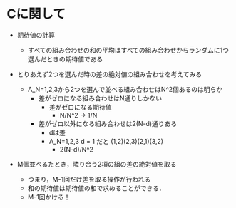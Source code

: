 # Cに関して

- 期待値の計算
    - すべての組み合わせの和の平均はすべての組み合わせからランダムに1つ選んだときの期待値である
- とりあえず2つを選んだ時の差の絶対値の組み合わせを考えてみる
    - A_N=1,2,3から2つを選んで並べる組み合わせはN^2個あるのは明らか
        - 差がゼロになる組み合わせはN通りしかない
            - 差がゼロになる期待値
                - N/N^2 -> 1/N
        - 差がゼロ以外になる組み合わせは2(N-d)通りある
            - dは差
            - A_N=1,2,3 d = 1 だと (1,2)(2,3)(2,1)(3,2)
                - 2(N-d)/N^2

- M個並べるたとき，隣り合う2項の組の差の絶対値を取る
    - つまり，M-1回だけ差を取る操作が行われる
    - 和の期待値は期待値の和で求めることができる．
    - M-1回かける！

